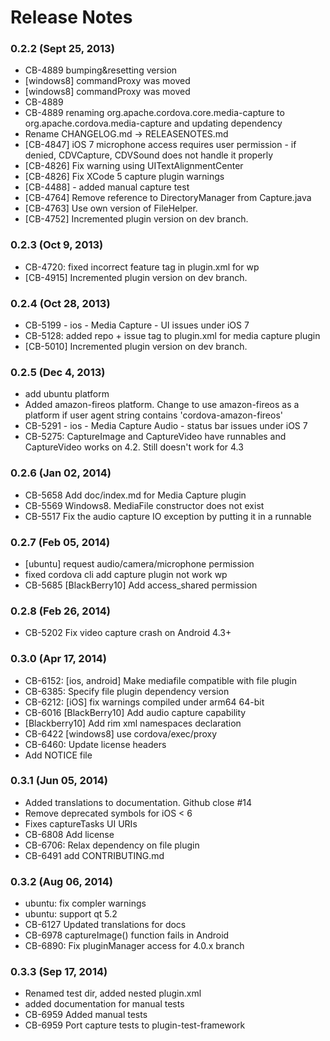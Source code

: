 <!--
#
# Licensed to the Apache Software Foundation (ASF) under one
# or more contributor license agreements.  See the NOTICE file
# distributed with this work for additional information
# regarding copyright ownership.  The ASF licenses this file
# to you under the Apache License, Version 2.0 (the
# "License"); you may not use this file except in compliance
# with the License.  You may obtain a copy of the License at
# 
# http://www.apache.org/licenses/LICENSE-2.0
# 
# Unless required by applicable law or agreed to in writing,
# software distributed under the License is distributed on an
# "AS IS" BASIS, WITHOUT WARRANTIES OR CONDITIONS OF ANY
#  KIND, either express or implied.  See the License for the
# specific language governing permissions and limitations
# under the License.
#
-->
# Release Notes

### 0.2.2 (Sept 25, 2013)
* CB-4889 bumping&resetting version
* [windows8] commandProxy was moved
* [windows8] commandProxy was moved
* CB-4889
* CB-4889 renaming org.apache.cordova.core.media-capture to org.apache.cordova.media-capture and updating dependency
* Rename CHANGELOG.md -> RELEASENOTES.md
* [CB-4847] iOS 7 microphone access requires user permission - if denied, CDVCapture, CDVSound does not handle it properly
* [CB-4826] Fix warning using UITextAlignmentCenter
* [CB-4826] Fix XCode 5 capture plugin warnings
* [CB-4488] - added manual capture test
* [CB-4764] Remove reference to DirectoryManager from Capture.java
* [CB-4763] Use own version of FileHelper.
* [CB-4752] Incremented plugin version on dev branch.

### 0.2.3 (Oct 9, 2013)
* CB-4720: fixed incorrect feature tag in plugin.xml for wp
* [CB-4915] Incremented plugin version on dev branch.

 ### 0.2.4 (Oct 28, 2013)
* CB-5199 - ios - Media Capture - UI issues under iOS 7
* CB-5128: added repo + issue tag to plugin.xml for media capture plugin
* [CB-5010] Incremented plugin version on dev branch. 

### 0.2.5 (Dec 4, 2013)
* add ubuntu platform
* Added amazon-fireos platform. Change to use amazon-fireos as a platform if user agent string contains 'cordova-amazon-fireos'
* CB-5291 - ios - Media Capture Audio - status bar issues under iOS 7
* CB-5275: CaptureImage and CaptureVideo have runnables and CaptureVideo works on 4.2.  Still doesn't work for 4.3

### 0.2.6 (Jan 02, 2014)
* CB-5658 Add doc/index.md for Media Capture plugin
* CB-5569 Windows8. MediaFile constructor does not exist
* CB-5517 Fix the audio capture IO exception by putting it in a runnable

### 0.2.7 (Feb 05, 2014)
* [ubuntu] request audio/camera/microphone permission
* fixed  cordova cli add capture plugin not work wp
* CB-5685 [BlackBerry10] Add access_shared permission

### 0.2.8 (Feb 26, 2014)
* CB-5202 Fix video capture crash on Android 4.3+

### 0.3.0 (Apr 17, 2014)
* CB-6152: [ios, android] Make mediafile compatible with file plugin
* CB-6385: Specify file plugin dependency version
* CB-6212: [iOS] fix warnings compiled under arm64 64-bit
* CB-6016 [BlackBerry10] Add audio capture capability
* [Blackberry10] Add rim xml namespaces declaration
* CB-6422 [windows8] use cordova/exec/proxy
* CB-6460: Update license headers
* Add NOTICE file

### 0.3.1 (Jun 05, 2014)
* Added translations to documentation. Github close #14
* Remove deprecated symbols for iOS < 6
* Fixes captureTasks UI URIs
* CB-6808 Add license
* CB-6706: Relax dependency on file plugin
* CB-6491 add CONTRIBUTING.md

### 0.3.2 (Aug 06, 2014)
* ubuntu: fix compler warnings
* ubuntu: support qt 5.2
* CB-6127 Updated translations for docs
* CB-6978 captureImage() function fails in Android
* CB-6890: Fix pluginManager access for 4.0.x branch

### 0.3.3 (Sep 17, 2014)
* Renamed test dir, added nested plugin.xml
* added documentation for manual tests
* CB-6959 Added manual tests
* CB-6959 Port capture tests to plugin-test-framework

